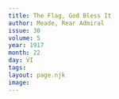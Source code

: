 ```yaml
---
title: The Flag, God Bless It
author: Meade, Rear Admiral
issue: 30
volume: 5
year: 1917
month: 22
day: VI
tags:
layout: page.njk
image:
---
```






